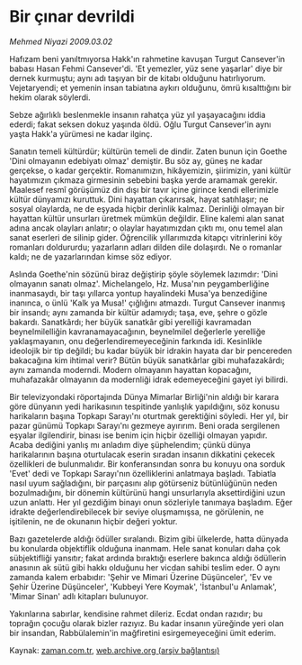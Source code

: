 # Bir çınar devrildi

*Mehmed Niyazi 2009.03.02*

<tr><td class="metin" colspan="2" style="padding-top: 20px; padding-left: 5px; padding-right: 10px;">Hafızam beni yanıltmıyorsa Hakk'ın rahmetine kavuşan Turgut Cansever'in babası Hasan Fehmi Cansever'di. 'Et yemezler, yüz sene yaşarlar' diye bir dernek kurmuştu; aynı adı taşıyan bir de kitabı olduğunu hatırlıyorum. Vejetaryendi; et yemenin insan tabiatına aykırı olduğunu, ömrü kısalttığını bir hekim olarak söylerdi.</td></tr><tr><td class="metin" colspan="2" style="padding-top: 20px; padding-left: 5px; padding-right: 10px;"><p>Sebze ağırlıklı beslenmekle insanın rahatça yüz yıl yaşayacağını iddia ederdi; fakat seksen dokuz yaşında öldü. Oğlu Turgut Cansever'in aynı yaşta Hakk'a yürümesi ne kadar ilginç.
<p> Sanatın temeli kültürdür; kültürün temeli de dindir. Zaten bunun için Goethe 'Dini olmayanın edebiyatı olmaz' demiştir. Bu söz ay, güneş ne kadar gerçekse, o kadar gerçektir. Romanımızın, hikâyemizin, şiirimizin, yani kültür hayatımızın çıkmaza girmesinin sebebini başka yerde aramamak gerekir. Maalesef resmî görüşümüz din dışı bir tavır içine girince kendi ellerimizle kültür dünyamızı kuruttuk. Dini hayattan çıkarırsak, hayat satıhlaşır; ne sosyal olaylarda, ne de eşyada hiçbir derinlik kalmaz. Derinliği olmayan bir hayattan kültür unsurları üretmek mümkün değildir. Eline kalemi alan sanat adına ancak olayları anlatır; o olaylar hayatımızdan çıktı mı, onu temel alan sanat eserleri de silinip gider. Öğrencilik yıllarımızda kitapçı vitrinlerini köy romanları doldururdu; yazarların adları dilden dile dolaşırdı. Ne o romanlar kaldı; ne de yazarlarından kimse söz ediyor.
<p> Aslında Goethe'nin sözünü biraz değiştirip şöyle söylemek lazımdır: 'Dini olmayanın sanatı olmaz'. Michelangelo, Hz. Musa'nın peygamberliğine inanmasaydı, bir taşı yıllarca yontup hayalindeki Musa'ya benzediğine inanınca, o ünlü 'Kalk ya Musa!' çığlığını atmazdı. Turgut Cansever inanmış bir insandı; aynı zamanda bir kültür adamıydı; taşa, eve, şehre o gözle bakardı. Sanatkârdı; her büyük sanatkâr gibi yerelliği kavramadan beynelmilelliğin kavranamayacağının, beynelmilel değerlerle yerelliğe yaklaşmayanın, onu değerlendiremeyeceğinin farkında idi. Kesinlikle ideolojik bir tip değildi; bu kadar büyük bir idrakin hayata dar bir pencereden bakacağına kim ihtimal verir? Bütün büyük sanatkârlar gibi muhafazakârdı; aynı zamanda moderndi. Modern olmayanın hayattan kopacağını, muhafazakâr olmayanın da modernliği idrak edemeyeceğini gayet iyi bilirdi.
<p> Bir televizyondaki röportajında Dünya Mimarlar Birliği'nin aldığı bir karara göre dünyanın yedi harikasının tespitinde yanlışlık yapıldığını, söz konusu harikaların başına Topkapı Sarayı'nı oturtmak gerektiğini söyledi. Her yıl, bir pazar günümü Topkapı Sarayı'nı gezmeye ayırırım. Beni orada sergilenen eşyalar ilgilendirir, binası ise benim için hiçbir özelliği olmayan yapıdır. Acaba dediğini yanlış mı anladım diye şüphelendim; çünkü dünya harikalarının başına oturtulacak eserin sıradan insanın dikkatini çekecek özellikleri de bulunmalıdır. Bir konferansından sonra bu konuyu ona sorduk 'Evet' dedi ve Topkapı Sarayı'nın özelliklerini anlatmaya başladı. Tabiatla nasıl uyum sağladığını, bir parçasını alıp götürseniz bütünlüğünün neden bozulmadığını, bir dönemin kültürünü hangi unsurlarıyla aksettirdiğini uzun uzun anlattı. Her yıl gezdiğim binayı onun sözleriyle tanımaya başladım. Eğer idrakte değerlendirebilecek bir seviye oluşmamışsa, ne görülenin, ne işitilenin, ne de okunanın hiçbir değeri yoktur.
<p> Bazı gazetelerde aldığı ödüller sıralandı. Bizim gibi ülkelerde, hatta dünyada bu konularda objektiflik olduğuna inanmam. Hele sanat konuları daha çok sübjektifliği yansıtır; fakat ardında bıraktığı eserlere bakınca aldığı ödüllerin anasının ak sütü gibi hakkı olduğunu her vicdan sahibi teslim eder. O aynı zamanda kalem erbabıdır: 'Şehir ve Mimari Üzerine Düşünceler', 'Ev ve Şehir Üzerine Düşünceler', 'Kubbeyi Yere Koymak', 'İstanbul'u Anlamak', 'Mimar Sinan' adlı kitapları bulunuyor.
<p> Yakınlarına sabırlar, kendisine rahmet dileriz. Ecdat ondan razıdır; bu toprağın çocuğu olarak bizler razıyız. Bu kadar insanın yüreğinde yeri olan bir insandan, Rabbülalemin'in mağfiretini esirgemeyeceğini ümit ederim.<br/></p></p></p></p></p></p></td></tr>

Kaynak: [zaman.com.tr](http://zaman.com.tr/yazar.do?yazino=820648), [web.archive.org (arşiv bağlantısı)](http://web.archive.org/web/20090307052618/http://www.zaman.com.tr:80/yazar.do?yazino=820648)
